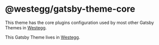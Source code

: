 # @westegg/gatsby-theme-core

This theme has the core plugins configuration used by most other Gatsby Themes in [Westegg](https://westegg.xyz/).

This Gatsby Theme lives in [Westegg](https://westegg.xyz/).
